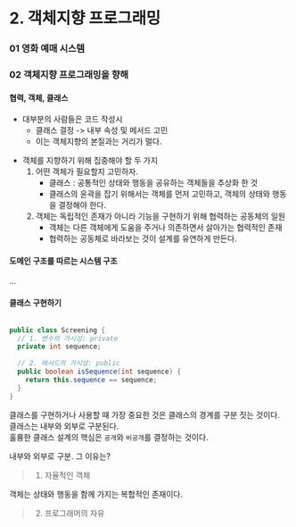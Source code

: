 # 2. 객체지향 프로그래밍 

### 01 영화 예매 시스템



### 02 객체지향 프로그래밍을 향해

#### 협력, 객체, 클래스

- 대부분의 사람들은 코드 작성시
  - 클래스 결정 -> 내부 속성 및 메서드 고민
  - 이는 객체지향의 본질과는 거리가 멀다.



* 객체를 지향하기 위해 집중해야 할 두 가지
  1. 어떤 객체가 필요할지 고민하자.
     - 클래스 : 공통적인 상태와 행동을 공유하는 객체들을 추상화 한 것
     - 클래스의 윤곽을 잡기 위해서는 객체를 먼저 고민하고, 객체의 상태와 행동을 결정해야 한다.
  2. 객체는 독립적인 존재가 아니라 기능을 구현하기 위해 협력하는 공동체의 일원
     - 객체는 다른 객체에게 도움을 주거나 의존하면서 살아가는 협력적인 존재
     - 협력하는 공동체로 바라보는 것이 설계를 유연하게 만든다.

#### 도메인 구조를 따르는 시스템 구조
...

#### 클래스 구현하기

```java

public class Screening {
  // 1. 변수의 가시성: private
  private int sequence;
  
  // 2. 메서드의 가시성: public
  public boolean isSequence(int sequence) {
    return this.sequence == sequence;
  }
}

```

클래스를 구현하거나 사용할 때 가장 중요한 것은 클래스의 경계를 구분 짓는 것이다.  
클래스는 내부와 외부로 구분된다.  
훌륭한 클래스 설계의 핵심은 `공개`와 `비공개`를 결정하는 것이다.

내부와 외부로 구분. 그 이유는?  
> 1. 자율적인 객체

객체는 상태와 행동을 함께 가지는 복합적인 존재이다.

> 2. 프로그래머의 자유
